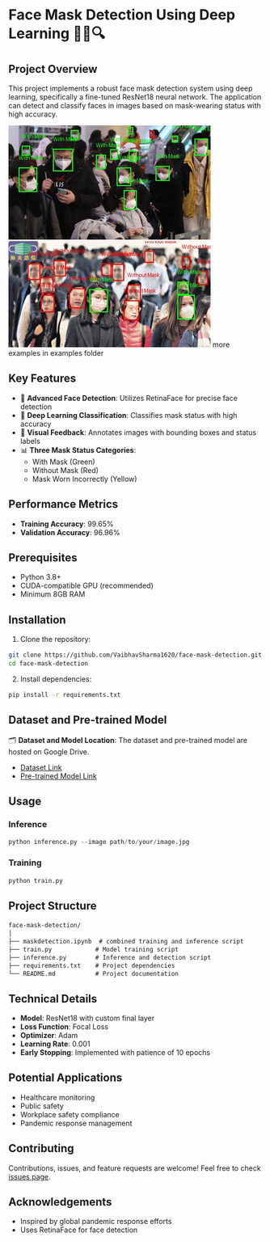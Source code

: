 # Face Mask Detection Using Deep Learning 🧑‍⚕️🔍

## Project Overview

This project implements a robust face mask detection system using deep learning, specifically a fine-tuned ResNet18 neural network. The application can detect and classify faces in images based on mask-wearing status with high accuracy.

![Project Demo](/examples/result8.jpg)
![Project Demo](/examples/result6.jpg)
more examples in examples folder
## Key Features

- 🔬 **Advanced Face Detection**: Utilizes RetinaFace for precise face detection
- 🤖 **Deep Learning Classification**: Classifies mask status with high accuracy
- 🎨 **Visual Feedback**: Annotates images with bounding boxes and status labels
- 📊 **Three Mask Status Categories**:
  - With Mask (Green)
  - Without Mask (Red)
  - Mask Worn Incorrectly (Yellow)

## Performance Metrics

- **Training Accuracy**: 99.65%
- **Validation Accuracy**: 96.96%

## Prerequisites

- Python 3.8+
- CUDA-compatible GPU (recommended)
- Minimum 8GB RAM

## Installation

1. Clone the repository:
```bash
git clone https://github.com/VaibhavSharma1620/face-mask-detection.git
cd face-mask-detection
```

2. Install dependencies:
```bash
pip install -r requirements.txt
```

## Dataset and Pre-trained Model

🗂️ **Dataset and Model Location**: 
The dataset and pre-trained model are hosted on Google Drive. 
- [Dataset Link](https://drive.google.com/path/to/dataset)
- [Pre-trained Model Link](https://drive.google.com/path/to/model)

## Usage

### Inference
```python
python inference.py --image path/to/your/image.jpg
```

### Training
```python
python train.py
```

## Project Structure

```
face-mask-detection/
│
├── maskdetection.ipynb  # combined training and inference script
├── train.py            # Model training script
├── inference.py        # Inference and detection script
├── requirements.txt    # Project dependencies
└── README.md           # Project documentation
```

## Technical Details

- **Model**: ResNet18 with custom final layer
- **Loss Function**: Focal Loss
- **Optimizer**: Adam
- **Learning Rate**: 0.001
- **Early Stopping**: Implemented with patience of 10 epochs

## Potential Applications

- Healthcare monitoring
- Public safety
- Workplace safety compliance
- Pandemic response management


## Contributing

Contributions, issues, and feature requests are welcome! Feel free to check [issues page](https://github.com/VaibhavSharma1620/face-mask-detection/issues).

## Acknowledgements

- Inspired by global pandemic response efforts
- Uses RetinaFace for face detection
